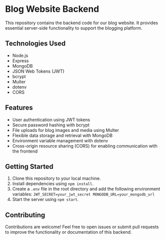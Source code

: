 # Blog Website Backend

This repository contains the backend code for our blog website. It provides essential server-side functionality to support the blogging platform.

## Technologies Used

- Node.js
- Express
- MongoDB
- JSON Web Tokens (JWT)
- bcrypt
- Multer
- dotenv
- CORS

## Features

- User authentication using JWT tokens
- Secure password hashing with bcrypt
- File uploads for blog images and media using Multer
- Flexible data storage and retrieval with MongoDB
- Environment variable management with dotenv
- Cross-origin resource sharing (CORS) for enabling communication with the frontend

## Getting Started

1. Clone this repository to your local machine.
2. Install dependencies using `npm install`.
3. Create a `.env` file in the root directory and add the following environment variables:
``JWT_SECRET=your_jwt_secret
MONGODB_URL=your_mongodb_url``
4. Start the server using `npm start`.

## Contributing

Contributions are welcome! Feel free to open issues or submit pull requests to improve the functionality or documentation of this backend.
